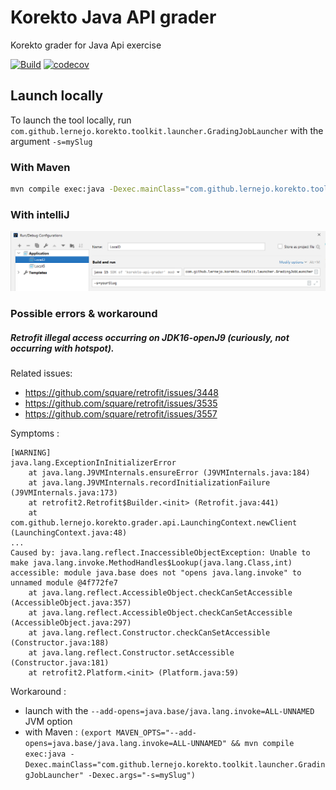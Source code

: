 # Korekto Java API grader

Korekto grader for Java Api exercise

[![Build](https://github.com/lernejo/korekto-java-api-grader/actions/workflows/build.yml/badge.svg)](https://github.com/lernejo/korekto-java-api-grader/actions)
[![codecov](https://codecov.io/gh/lernejo/korekto-java-api-grader/branch/main/graph/badge.svg?token=A6kYtPT5DX)](https://codecov.io/gh/lernejo/korekto-java-api-grader)

## Launch locally

To launch the tool locally, run `com.github.lernejo.korekto.toolkit.launcher.GradingJobLauncher` with the
argument `-s=mySlug`

### With Maven

```bash
mvn compile exec:java -Dexec.mainClass="com.github.lernejo.korekto.toolkit.launcher.GradingJobLauncher" -Dexec.args="-s=mySlug"
```

### With intelliJ

![Demo Run Configuration](https://raw.githubusercontent.com/lernejo/korekto-toolkit/main/docs/demo_run_configuration.png)


### Possible errors & workaround

##### Retrofit illegal access occurring on JDK16-openJ9 (curiously, not occurring with hotspot).
Related issues:
* https://github.com/square/retrofit/issues/3448
* https://github.com/square/retrofit/issues/3535
* https://github.com/square/retrofit/issues/3557

Symptoms :
```
[WARNING]
java.lang.ExceptionInInitializerError
    at java.lang.J9VMInternals.ensureError (J9VMInternals.java:184)
    at java.lang.J9VMInternals.recordInitializationFailure (J9VMInternals.java:173)
    at retrofit2.Retrofit$Builder.<init> (Retrofit.java:441)
    at com.github.lernejo.korekto.grader.api.LaunchingContext.newClient (LaunchingContext.java:48)
...
Caused by: java.lang.reflect.InaccessibleObjectException: Unable to make java.lang.invoke.MethodHandles$Lookup(java.lang.Class,int) accessible: module java.base does not "opens java.lang.invoke" to unnamed module @4f772fe7
    at java.lang.reflect.AccessibleObject.checkCanSetAccessible (AccessibleObject.java:357)
    at java.lang.reflect.AccessibleObject.checkCanSetAccessible (AccessibleObject.java:297)
    at java.lang.reflect.Constructor.checkCanSetAccessible (Constructor.java:188)
    at java.lang.reflect.Constructor.setAccessible (Constructor.java:181)
    at retrofit2.Platform.<init> (Platform.java:59)
```

Workaround :

* launch with the `--add-opens=java.base/java.lang.invoke=ALL-UNNAMED` JVM option
* with Maven : `(export MAVEN_OPTS="--add-opens=java.base/java.lang.invoke=ALL-UNNAMED" && mvn compile exec:java -Dexec.mainClass="com.github.lernejo.korekto.toolkit.launcher.GradingJobLauncher" -Dexec.args="-s=mySlug")`
